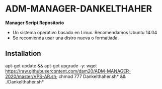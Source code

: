 ﻿# ADM-MANAGER-DANKELTHAHER

**Manager Script Repositorio**

* Un sistema operativo basado en Linux. Recomendamos Ubuntu 14.04
* Se recomienda usar una distro nueva o formatiada.

## Installation

apt-get update && apt-get upgrade -y: wget https://raw.githubusercontent.com/dam20/ADM-MANAGER-2020/master/VPS-AR.sh; chmod 777 Dankelthaher.sh* && ./Dankelthaher.sh*
